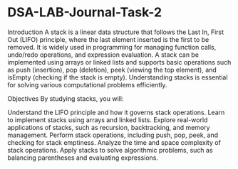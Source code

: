 # DSA-LAB-Journal-Task-2
Introduction
A stack is a linear data structure that follows the Last In, First Out (LIFO) principle, where the last element inserted is the first to be removed. It is widely used in programming for managing function calls, undo/redo operations, and expression evaluation. A stack can be implemented using arrays or linked lists and supports basic operations such as push (insertion), pop (deletion), peek (viewing the top element), and isEmpty (checking if the stack is empty). Understanding stacks is essential for solving various computational problems efficiently.

Objectives
By studying stacks, you will:

Understand the LIFO principle and how it governs stack operations.
Learn to implement stacks using arrays and linked lists.
Explore real-world applications of stacks, such as recursion, backtracking, and memory management.
Perform stack operations, including push, pop, peek, and checking for stack emptiness.
Analyze the time and space complexity of stack operations.
Apply stacks to solve algorithmic problems, such as balancing parentheses and evaluating expressions.







